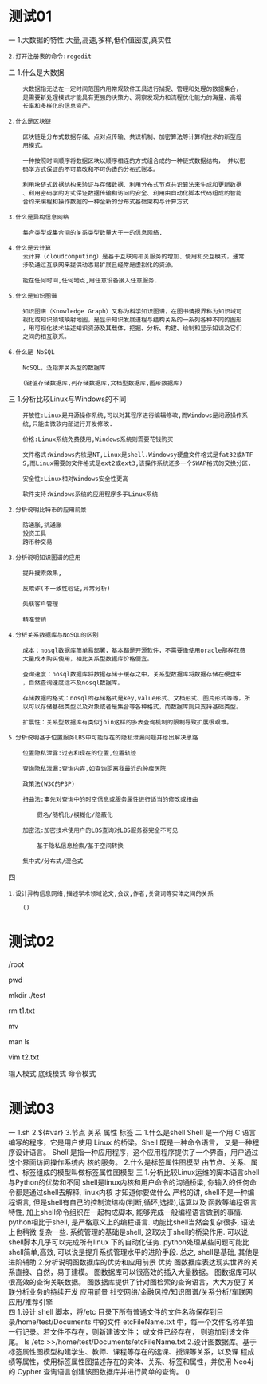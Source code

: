 # 测试01
一
	1.大数据的特性:大量,高速,多样,低价值密度,真实性
	
	2.打开注册表的命令:regedit
二
	1.什么是大数据
	
		大数据指无法在一定时间范围内用常规软件工具进行捕捉、管理和处理的数据集合，
		是需要新处理模式才能具有更强的决策力、洞察发现力和流程优化能力的海量、高增
		长率和多样化的信息资产。
		
	2.什么是区块链
	
		区块链是分布式数据存储、点对点传输、共识机制、加密算法等计算机技术的新型应
		用模式。
		
		一种按照时间顺序将数据区块以顺序相连的方式组合成的一种链式数据结构， 并以密
		码学方式保证的不可篡改和不可伪造的分布式账本。
		
		利用块链式数据结构来验证与存储数据、利用分布式节点共识算法来生成和更新数据
		、利用密码学的方式保证数据传输和访问的安全、利用由自动化脚本代码组成的智能
		合约来编程和操作数据的一种全新的分布式基础架构与计算方式
		
	3.什么是异构信息网络
	
		集合类型或集合间的关系类型数量大于一的信息网络.
		
	4.什么是云计算
		云计算（cloudcomputing）是基于互联网相关服务的增加、使用和交互模式，通常
		涉及通过互联网来提供动态易扩展且经常是虚拟化的资源。
		
		能在任何时间,任何地点,用任意设备接入任意服务.
		
	5.什么是知识图谱
	
		知识图谱（Knowledge Graph）又称为科学知识图谱，在图书情报界称为知识域可
		视化或知识领域映射地图，是显示知识发展进程与结构关系的一系列各种不同的图形
		，用可视化技术描述知识资源及其载体，挖掘、分析、构建、绘制和显示知识及它们
		之间的相互联系。
		
	6.什么是 NoSQL
	
		NoSQL，泛指非关系型的数据库
		
		(键值存储数据库,列存储数据库,文档型数据库,图形数据库)
		
三
	1.分析比较Linux与Windows的不同
	
		开放性:Linux是开源操作系统,可以对其程序进行编辑修改,而Windows是闭源操作系
		统,只能由微软内部进行开发修改.
		
		价格:Linux系统免费使用,Windows系统则需要花钱购买
		
		文件格式:Windows内核是NT,Linux是shell.Windowsy硬盘文件格式是fat32或NTF
		S,而Linux需要的文件格式是ext2或ext3,该操作系统还多一个SWAP格式的交换分区.
		
		安全性:Linux相对Windows安全性更高
		
		软件支持:Windows系统的应用程序多于Linux系统
		
	2.分析说明比特币的应用前景
	
		防通胀,抗通胀
		投资工具
		跨币种交易
		
	3.分析说明知识图谱的应用
	
		提升搜索效果,
		
		反欺诈(不一致性验证,异常分析)
		
		失联客户管理
		
		精准营销
		
	4.分析关系数据库与NoSQL的区别
	
		成本：nosql数据库简单易部署，基本都是开源软件，不需要像使用oracle那样花费
		大量成本购买使用，相比关系型数据库价格便宜。
		
		查询速度：nosql数据库将数据存储于缓存之中，关系型数据库将数据存储在硬盘中
		，自然查询速度远不及nosql数据库。
		
		存储数据的格式：nosql的存储格式是key,value形式、文档形式、图片形式等等，所
		以可以存储基础类型以及对象或者是集合等各种格式，而数据库则只支持基础类型。
		
		扩展性：关系型数据库有类似join这样的多表查询机制的限制导致扩展很艰难。
		
	5.分析说明基于位置服务LBS中可能存在的隐私泄漏问题并给出解决思路
	
		位置隐私泄露:过去和现在的位置,位置轨迹
		
		查询隐私泄漏:查询内容,如查询距离我最近的肿瘤医院
		
		政策法(W3C的P3P)
		
		扭曲法:事先对查询中的时空信息或服务属性进行适当的修改或扭曲
		
			假名/随机化/模糊化/隐蔽化
			
		加密法:加密技术使用户的LBS查询对LBS服务器完全不可见
		
			基于隐私信息检索/基于空间转换
			
		集中式/分布式/混合式
		
四

	1.设计异构信息网络,描述学术领域论文,会议,作者,关键词等实体之间的关系
	
		()

# 测试02
/root

pwd

mkdir ./test

rm t1.txt

mv

man ls

vim t2.txt

输入模式 底线模式 命令模式

# 测试03
一
	1.sh
	2.${#var}
	3.节点 关系 属性 标签
二
	1.什么是shell
			Shell 是一个用 C 语言编写的程序，它是用户使用 Linux 的桥梁。Shell 既是一种命令语言，
		又是一种程序设计语言。
			Shell 是指一种应用程序，这个应用程序提供了一个界面，用户通过这个界面访问操作系统内
		核的服务。
	2.什么是标签属性图模型
		由节点、关系、属性、标签组成的模型叫做标签属性图模型
三
	1.分析比较Linux运维的脚本语言shell与Python的优势和不同
			shell是linux内核和用户命令的沟通桥梁, 你输入的任何命令都是通过shell去解释, linux内核
		才知道你要做什么
			严格的讲, shell不是一种编程语言, 但是shell有自己的控制流结构(判断,循环,选择),运算以及
		函数等编程语言特性, 加上shell命令组织在一起构成脚本, 能够完成一般编程语言做到的事情.
			python相比于shell, 是严格意义上的编程语言. 功能比shell当然会复杂很多, 语法上也稍微
		复杂一些.
			系统管理的基础是shell, 这取决于shell的桥梁作用. 可以说, shell脚本几乎可以完成所有linux
		下的自动化任务.
			python处理某些问题可能比shell简单,高效, 可以说是提升系统管理水平的进阶手段.
			总之, shell是基础, 其他是进阶辅助
	2.分析说明图数据库的优势和应用前景
		优势
			图数据库表达现实世界的关系直接、自然，易于建模。
			图数据库可以很高效的插入大量数据。
			图数据库可以很高效的查询关联数据。
			图数据库提供了针对图检索的查询语言，大大方便了关联分析业务的持续开发
		应用前景
			社交网络/金融风控/知识图谱/关系分析/车联网应用/推荐引擎	
四
	1.设计 shell 脚本，将/etc 目录下所有普通文件的文件名称保存到目录/home/test/Documents 
	中的文件 etcFileName.txt 中，每一个文件名称单独一行记录。若文件不存在，则新建该文件；
	或文件已经存在， 则追加到该文件尾。
		ls /etc >>/home/test/Documents/etcFileName.txt
	2.设计图数据库。基于标签属性图模型构建学生、教师、课程等存在的选课、授课等关系，以及课
	程成绩等属性，使用标签属性图描述存在的实体、关系、标签和属性，并使用 Neo4j 的 Cypher 
	查询语言创建该图数据库并进行简单的查询。
		()
